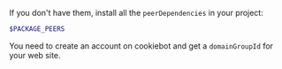 If you don't have them, install all the `peerDependencies` in your project:

```bash
$PACKAGE_PEERS
```

You need to create an account on cookiebot and get a `domainGroupId` for your web site.
